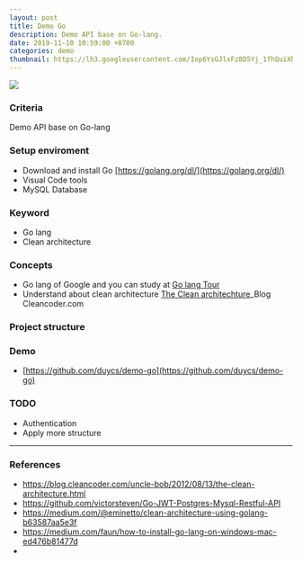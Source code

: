 ```yaml
---
layout: post
title: Demo Go
description: Demo API base on Go-lang.
date: 2019-11-10 10:59:00 +0700
categories: demo
thumbnail: https://lh3.googleusercontent.com/Iop6YsGJlxFz8D5Yj_1fhQuiXhM3W5Z0DtAR0QlbHKeCyd7svhADC60LlbE6_2S_e3nYUkXk4BOhLAldrL5tM5Y5187AZwBp_n8_Dmw9f90Ig9pUVt_aufrtOGPodWKWvlafTSfksnu2CGM02_1AHG0cJLSUAsG5w7DsAC3kMvyc-b30NzHjaVriXyHtk8QP9bPoaHVvqkOGyl9RDFIO0vQ1HZgKLUvf3lG_LoW-b5JAJfJvBjmfBQc4k4EJw0wRz59_HfP0eyhySbgkZNiibywmJL9KmSyIr5mhggmH_nMv4zvtx5FXiR3eNp5ompHv2NHDNaH4lVcQ-8OjC2kL9hQfXUlVG5puPsB2gAGXIfPtRTWO68_TxKx0jkStCpVhyftAlvsTTJjXPTQJ8jCPSdkcGdSFbA9mNWxc7zdC9-TQxc8OQl66Utqlu6rqenqjIlQpJOLwX9w3d4V7EmVFb-VQgJnz87K1rXh2SdSSUt3AIIMvCG1flM0wpPLTXPxRTevMpq-TPU_fLwOrRHCXOT8ws55_Os762kYT7OItKXLFqaVgO91qP6K6EKtw6HqAmWrofSvE6AyKdOL6zwyp1ICXaXB4jp3E3BUDy9eUhRNGY2TaM_g4sOs-iTSa_Jfm8vK4-B5kEET_SIX42NSP5rsrRbFidHc5z22GbALhHeXCMrJReTfvtwzvepW7ni-e98ZCLqMTKFjFFE8nCjc6ne_x4o5mZXSuMYf9g7pECiw07gyy=w1576-h890-no
---
```


![](https://lh3.googleusercontent.com/Iop6YsGJlxFz8D5Yj_1fhQuiXhM3W5Z0DtAR0QlbHKeCyd7svhADC60LlbE6_2S_e3nYUkXk4BOhLAldrL5tM5Y5187AZwBp_n8_Dmw9f90Ig9pUVt_aufrtOGPodWKWvlafTSfksnu2CGM02_1AHG0cJLSUAsG5w7DsAC3kMvyc-b30NzHjaVriXyHtk8QP9bPoaHVvqkOGyl9RDFIO0vQ1HZgKLUvf3lG_LoW-b5JAJfJvBjmfBQc4k4EJw0wRz59_HfP0eyhySbgkZNiibywmJL9KmSyIr5mhggmH_nMv4zvtx5FXiR3eNp5ompHv2NHDNaH4lVcQ-8OjC2kL9hQfXUlVG5puPsB2gAGXIfPtRTWO68_TxKx0jkStCpVhyftAlvsTTJjXPTQJ8jCPSdkcGdSFbA9mNWxc7zdC9-TQxc8OQl66Utqlu6rqenqjIlQpJOLwX9w3d4V7EmVFb-VQgJnz87K1rXh2SdSSUt3AIIMvCG1flM0wpPLTXPxRTevMpq-TPU_fLwOrRHCXOT8ws55_Os762kYT7OItKXLFqaVgO91qP6K6EKtw6HqAmWrofSvE6AyKdOL6zwyp1ICXaXB4jp3E3BUDy9eUhRNGY2TaM_g4sOs-iTSa_Jfm8vK4-B5kEET_SIX42NSP5rsrRbFidHc5z22GbALhHeXCMrJReTfvtwzvepW7ni-e98ZCLqMTKFjFFE8nCjc6ne_x4o5mZXSuMYf9g7pECiw07gyy=w1576-h890-no)

### Criteria
Demo API base on Go-lang

### Setup enviroment
- Download and install Go [https://golang.org/dl/](https://golang.org/dl/)
- Visual Code tools
- MySQL Database

### Keyword
- Go lang
- Clean architecture

### Concepts
- Go lang of Google and you can study at
[Go lang Tour]()
- Understand about clean architecture
[The Clean architechture](https://blog.cleancoder.com/uncle-bob/2012/08/13/the-clean-architecture.html)_Blog Cleancoder.com
[](https://photos.app.goo.gl/ivyWtkU19JiVqiZ3A)

### Project structure

### Demo
- [https://github.com/duycs/demo-go](https://github.com/duycs/demo-go)

### TODO
- Authentication
- Apply more structure

---
### References
- https://blog.cleancoder.com/uncle-bob/2012/08/13/the-clean-architecture.html
- https://github.com/victorsteven/Go-JWT-Postgres-Mysql-Restful-API
- https://medium.com/@eminetto/clean-architecture-using-golang-b63587aa5e3f
- https://medium.com/faun/how-to-install-go-lang-on-windows-mac-ed476b81477d
- 
